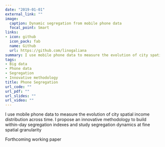 ```yaml
---
date: "2019-01-01"
external_link: ""
image:
  caption: Dynamic segregation from mobile phone data
  focal_point: Smart
links:
- icon: github
  icon_pack: fab
  name: Github
  url: https://github.com/linogaliana
summary: I use mobile phone data to measure the evolution of city spatial income distribution across time. I propose an innovative methodology to build within-day segregation indexes and study segregation dynamics at fine spatial granularity
tags:
- Big data
- Phone data
- Segregation
- Innovative methodology
title: Phone Segregation
url_code: ""
url_pdf: ""
url_slides: ""
url_video: ""
---
```


I use mobile phone data to measure the evolution of city spatial income distribution across time. I propose an innovative methodology to build within-day segregation indexes and study segregation dynamics at fine spatial granularity

Forthcoming working paper